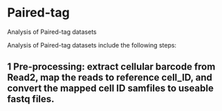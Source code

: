 # Paired-tag
Analysis of Paired-tag datasets

Analysis of Paired-tag datasets include the following steps:

## 1 Pre-processing: extract cellular barcode from Read2, map the reads to reference cell_ID, and convert the mapped cell ID samfiles to useable fastq files.
